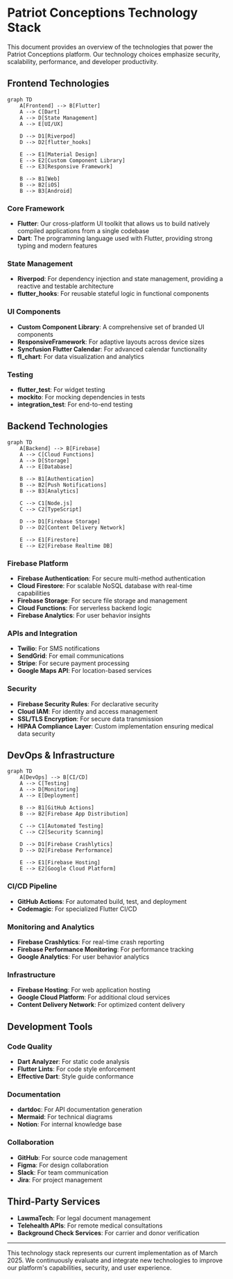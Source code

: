 # Patriot Conceptions Technology Stack

This document provides an overview of the technologies that power the Patriot Conceptions platform. Our technology choices emphasize security, scalability, performance, and developer productivity.

## Frontend Technologies

```mermaid
graph TD
    A[Frontend] --> B[Flutter]
    A --> C[Dart]
    A --> D[State Management]
    A --> E[UI/UX]
    
    D --> D1[Riverpod]
    D --> D2[flutter_hooks]
    
    E --> E1[Material Design]
    E --> E2[Custom Component Library]
    E --> E3[Responsive Framework]
    
    B --> B1[Web]
    B --> B2[iOS]
    B --> B3[Android]
```

### Core Framework
- **Flutter**: Our cross-platform UI toolkit that allows us to build natively compiled applications from a single codebase
- **Dart**: The programming language used with Flutter, providing strong typing and modern features

### State Management
- **Riverpod**: For dependency injection and state management, providing a reactive and testable architecture
- **flutter_hooks**: For reusable stateful logic in functional components

### UI Components
- **Custom Component Library**: A comprehensive set of branded UI components
- **ResponsiveFramework**: For adaptive layouts across device sizes
- **Syncfusion Flutter Calendar**: For advanced calendar functionality
- **fl_chart**: For data visualization and analytics

### Testing
- **flutter_test**: For widget testing
- **mockito**: For mocking dependencies in tests
- **integration_test**: For end-to-end testing

## Backend Technologies

```mermaid
graph TD
    A[Backend] --> B[Firebase]
    A --> C[Cloud Functions]
    A --> D[Storage]
    A --> E[Database]
    
    B --> B1[Authentication]
    B --> B2[Push Notifications]
    B --> B3[Analytics]
    
    C --> C1[Node.js]
    C --> C2[TypeScript]
    
    D --> D1[Firebase Storage]
    D --> D2[Content Delivery Network]
    
    E --> E1[Firestore]
    E --> E2[Firebase Realtime DB]
```

### Firebase Platform
- **Firebase Authentication**: For secure multi-method authentication
- **Cloud Firestore**: For scalable NoSQL database with real-time capabilities
- **Firebase Storage**: For secure file storage and management
- **Cloud Functions**: For serverless backend logic
- **Firebase Analytics**: For user behavior insights

### APIs and Integration
- **Twilio**: For SMS notifications
- **SendGrid**: For email communications
- **Stripe**: For secure payment processing
- **Google Maps API**: For location-based services

### Security
- **Firebase Security Rules**: For declarative security
- **Cloud IAM**: For identity and access management
- **SSL/TLS Encryption**: For secure data transmission
- **HIPAA Compliance Layer**: Custom implementation ensuring medical data security

## DevOps & Infrastructure

```mermaid
graph TD
    A[DevOps] --> B[CI/CD]
    A --> C[Testing]
    A --> D[Monitoring]
    A --> E[Deployment]
    
    B --> B1[GitHub Actions]
    B --> B2[Firebase App Distribution]
    
    C --> C1[Automated Testing]
    C --> C2[Security Scanning]
    
    D --> D1[Firebase Crashlytics]
    D --> D2[Firebase Performance]
    
    E --> E1[Firebase Hosting]
    E --> E2[Google Cloud Platform]
```

### CI/CD Pipeline
- **GitHub Actions**: For automated build, test, and deployment
- **Codemagic**: For specialized Flutter CI/CD

### Monitoring and Analytics
- **Firebase Crashlytics**: For real-time crash reporting
- **Firebase Performance Monitoring**: For performance tracking
- **Google Analytics**: For user behavior analytics

### Infrastructure
- **Firebase Hosting**: For web application hosting
- **Google Cloud Platform**: For additional cloud services
- **Content Delivery Network**: For optimized content delivery

## Development Tools

### Code Quality
- **Dart Analyzer**: For static code analysis
- **Flutter Lints**: For code style enforcement
- **Effective Dart**: Style guide conformance

### Documentation
- **dartdoc**: For API documentation generation
- **Mermaid**: For technical diagrams
- **Notion**: For internal knowledge base

### Collaboration
- **GitHub**: For source code management
- **Figma**: For design collaboration
- **Slack**: For team communication
- **Jira**: For project management

## Third-Party Services

- **LawmaTech**: For legal document management
- **Telehealth APIs**: For remote medical consultations
- **Background Check Services**: For carrier and donor verification

---

This technology stack represents our current implementation as of March 2025. We continuously evaluate and integrate new technologies to improve our platform's capabilities, security, and user experience.

